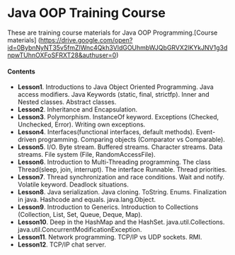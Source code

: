 # Java OOP Training Course
These are training course materials for Java OOP Programming.[Course materials] (https://drive.google.com/open?id=0BybnNyNT35v5fmZlWnc4Qkh3VldGOUhmbWJQbGRVX2lKYkJNV1g3dnpwTUhnOXFoSFRXT28&authuser=0)

#### Contents
* **Lesson1**. Introductions to Java Object Oriented Programming. Java access modifiers. Java Keywords (static, final, strictfp). Inner and Nested classes. Abstract classes.
* **Lesson2**. Inheritance and Encapsulation.
* **Lesson3**. Polymorphism. InstanceOf keyword. Exceptions (Checked, Unchecked, Error). Writing own exceptions.
* **Lesson4**. Interfaces(functional interfaces, default methods). Event-driven programming. Comparing objects (Comparator vs Comparable).
* **Lesson5**. I/O. Byte stream. Buffered streams. Character streams. Data streams. File system (File, RandomAccessFile).
* **Lesson6**. Introduction to Multi-Threading programming. The class Thread(sleep, join, interrupt). The interface Runnable. Thread priorities.  
* **Lesson7**. Thread synchronization and race conditions. Wait and notify. Volatile keyword. Deadlock situations.   
* **Lesson8**. Java serialization. Java cloning. ToString. Enums. Finalization in java. Hashcode and equals. java.lang.Object.
* **Lesson9**. Introduction to Generics. Introduction to Collections (Collection, List, Set, Queue, Deque, Map).
* **Lesson10**. Deep in the HashMap and the HashSet. java.util.Collections. java.util.ConcurrentModificationException.
* **Lesson11**. Network programming. TCP/IP vs UDP sockets. RMI.
* **Lesson12**. TCP/IP chat server.
